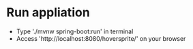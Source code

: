# Run appliation
- Type './mvnw spring-boot:run' in terminal
- Access 'http://localhost:8080/hoversprite/' on your browser
